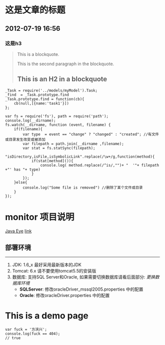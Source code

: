 # 这是文章的标题
## 2012-07-19 16:56


### 这是h3

> This is a blockquote.
>
> This is the second paragraph in the blockquote.
>
> ## This is an H2 in a blockquote

    _Task = require('../models/myModel').Task;
    _find  = _Task.prototype.find
    _Task.prototype.find = function(cb){
        cb(null,[{name:'task1'}])
    };

    var fs = require('fs'), path = require('path');
    console.log(__dirname);
    fs.watch(__dirname, function (event, filename) {
        if(filename){
            var type  = event == "change" ? "changed" : "created"; //有文件或目录发生改变或被添加
            var filepath = path.join(__dirname ,filename);
            var stat = fs.statSync(filepath);
            "isDirectory,isFile,isSymbolicLink".replace(/\w+/g,function(method){
                if(stat[method]()){
                    console.log( method.replace(/^is/,"")+ "  '"+ filepath +"' has "+ type)
                }
            });
        }else{
            console.log("Some file is removed") //删除了某个文件或目录
        }
    });

monitor 项目说明
==============

[Java Eye](http://www.iteye.com/)
[link](http://www.neti.ee)

部署环境
----
----
1. JDK:	1.6_x 最好采用最新版本的JDK
2. Tomcat: 6.x	请不要使用tomcat5.5的安装版
3. 数据库:	支持SQL Server和Oracle, 如果需要切换数据库请看后面部分: _更换数据库环境_
	+ __SQLServer__:	修改oracleDriver_mssql2005.properties 中的配置
	+ __Oracle__:	修改oracleDriver.properties 中的配置

This is a demo page
===================

    var fuck = '方滨兴';
    console.log(fuck == 404);
    // true